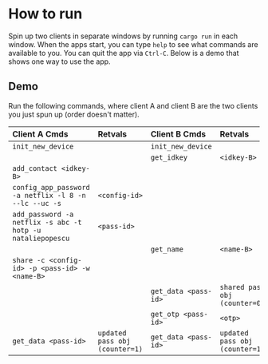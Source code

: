 # How to run

Spin up two clients in separate windows by running `cargo run` in each window.
When the apps start, you can type `help` to see what commands are available to you.
You can quit the app via `Ctrl-C`.
Below is a demo that shows one way to use the app.

## Demo

Run the following commands, where client A and client B are the two clients you just spun up (order doesn't matter).

| Client A Cmds | Retvals | Client B Cmds | Retvals |
| :--- | :--- | :--- | :--- |
| `init_new_device` | | `init_new_device` | |
| | | `get_idkey` | `<idkey-B>` |
| `add_contact <idkey-B>` | | | |
| `config_app_password -a netflix -l 8 -n --lc --uc -s` | `<config-id>` | | |
| `add_password -a netflix -s abc -t hotp -u nataliepopescu` | `<pass-id>` | | |
| | | `get_name` | `<name-B>` |
| `share -c <config-id> -p <pass-id> -w <name-B>` | | | |
| | | `get_data <pass-id>` | `shared pass obj (counter=0)` |
| | | `get_otp <pass-id>` | `<otp>` |
| `get_data <pass-id>` | `updated pass obj (counter=1)` | `get_data <pass-id>` | `updated pass obj (counter=1)` |

